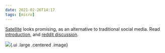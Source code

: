 ```yaml
---
date: 2021-02-26T14:17
tags: [micro]
---
```


[Satellite](https://satellite.earth) looks promising, as an alternative to traditional social media. Read [introduction](https://satellite.earth/pub/@satellite:welcome-to-satellite), and [reddit discussion](https://old.reddit.com/r/IntellectualDarkWeb/comments/lror9z/i_created_a_new_open_source_social_platform/).

![](https://ipfs.io/ipfs/QmTTc7j2AqgihsMBnMqDfUo3XjYWAQLPJn7vgi2MyYpzvw?filename=2021-02%20satellite-echoc.png){.ui .large .centered .image}

